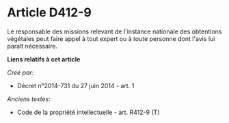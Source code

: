# Article D412-9

Le responsable des missions relevant de l'instance nationale des obtentions végétales peut faire appel à tout expert ou à
toute personne dont l'avis lui paraît nécessaire.

**Liens relatifs à cet article**

_Créé par_:

  - Décret n°2014-731 du 27 juin 2014 - art. 1

_Anciens textes_:

  - Code de la propriété intellectuelle - art. R412-9 (T)
